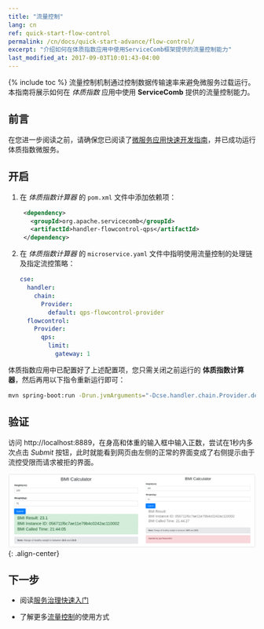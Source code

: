 ```yaml
---
title: "流量控制"
lang: cn
ref: quick-start-flow-control
permalink: /cn/docs/quick-start-advance/flow-control/
excerpt: "介绍如何在体质指数应用中使用ServiceComb框架提供的流量控制能力"
last_modified_at: 2017-09-03T10:01:43-04:00
---
```


{% include toc %}
流量控制机制通过控制数据传输速率来避免微服务过载运行。本指南将展示如何在 *体质指数* 应用中使用 **ServiceComb** 提供的流量控制能力。

## 前言

在您进一步阅读之前，请确保您已阅读了[微服务应用快速开发指南](/cn/docs/quick-start-bmi/)，并已成功运行体质指数微服务。

## 开启

1. 在 *体质指数计算器* 的 `pom.xml` 文件中添加依赖项：

   ```xml
    <dependency>
      <groupId>org.apache.servicecomb</groupId>
      <artifactId>handler-flowcontrol-qps</artifactId>
    </dependency>
   ```

2. 在 *体质指数计算器* 的 `microservice.yaml` 文件中指明使用流量控制的处理链及指定流控策略：

   ```yaml
   cse:
     handler:
       chain:
         Provider:
           default: qps-flowcontrol-provider
     flowcontrol:
       Provider:
         qps:
           limit:
             gateway: 1
   ```

体质指数应用中已配置好了上述配置项，您只需关闭之前运行的 **体质指数计算器**，然后再用以下指令重新运行即可：

```bash
mvn spring-boot:run -Drun.jvmArguments="-Dcse.handler.chain.Provider.default=qps-flowcontrol-provider -Dcse.flowcontrol.Provider.qps.limit.gateway=1"
```

## 验证 

访问 <a>http://localhost:8889</a>，在身高和体重的输入框中输入正数，尝试在1秒内多次点击 *Submit* 按钮，此时就能看到网页由左侧的正常的界面变成了右侧提示由于流控受限而请求被拒的界面。

![流量控制效果图](/assets/images/flow-control-result.png){: .align-center}

## 下一步

* 阅读[服务治理快速入门](/cn/docs/quick-start-advance/service-management/)

* 了解更多[流量控制](/cn/users/service-configurations/#限流策略)的使用方式
